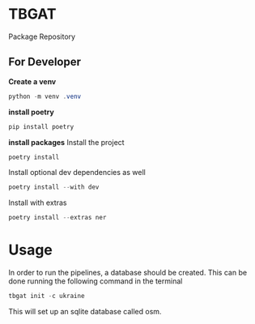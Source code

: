 # TBGAT

Package Repository

## For Developer
**Create a venv**
```powershell
python -m venv .venv
```
**install poetry**
```powershell
pip install poetry
```

**install packages**
Install the project
```powershell
poetry install
```

Install optional dev dependencies as well
```powershell
poetry install --with dev
```

Install with extras
```powershell
poetry install --extras ner
```

# Usage

In order to run the pipelines, a database should be created. This can be done running the following command in the terminal
```powershell
tbgat init -c ukraine
```

This will set up an sqlite database called osm. 


